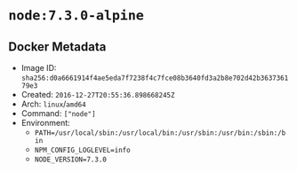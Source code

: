# `node:7.3.0-alpine`

## Docker Metadata

- Image ID: `sha256:d0a6661914f4ae5eda7f7238f4c7fce08b3640fd3a2b8e702d42b363736179e3`
- Created: `2016-12-27T20:55:36.898668245Z`
- Arch: `linux`/`amd64`
- Command: `["node"]`
- Environment:
  - `PATH=/usr/local/sbin:/usr/local/bin:/usr/sbin:/usr/bin:/sbin:/bin`
  - `NPM_CONFIG_LOGLEVEL=info`
  - `NODE_VERSION=7.3.0`
